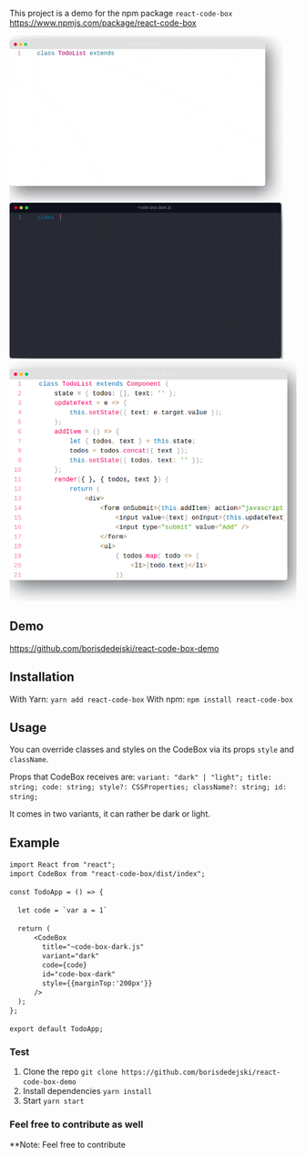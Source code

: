 This project is a demo for the npm package `react-code-box` https://www.npmjs.com/package/react-code-box 

![alt text](https://github.com/borisdedejski/code-box/blob/master/gif-light.gif)
![alt text](https://github.com/borisdedejski/code-box/blob/master/gif-dark.gif)
![alt text](https://github.com/borisdedejski/code-box/blob/master/codebox-light.png)

## Demo
https://github.com/borisdedejski/react-code-box-demo

## Installation
With Yarn:
`yarn add react-code-box`
With npm:
`npm install react-code-box`

## Usage
You can override classes and styles on the CodeBox via its props `style` and `className`.

Props that CodeBox receives are: 
 `variant: "dark" | "light";
  title: string;
  code: string;
  style?: CSSProperties;
  className?: string;
  id: string;`

It comes in two variants, it can rather be dark or light. 

## Example
```
import React from "react";
import CodeBox from "react-code-box/dist/index";

const TodoApp = () => {

  let code = `var a = 1`  

  return (
      <CodeBox
        title="~code-box-dark.js"
        variant="dark"
        code={code}
        id="code-box-dark"
        style={{marginTop:'200px'}}
      />
  );
};

export default TodoApp;
```

### Test
1. Clone the repo
`git clone https://github.com/borisdedejski/react-code-box-demo`
2. Install dependencies
`yarn install` 
3. Start
`yarn start`

### Feel free to contribute as well

**Note: Feel free to contribute
